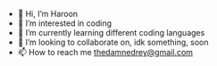 - 👋 Hi, I’m Haroon
- 👀 I’m interested in coding
- 🌱 I’m currently learning different coding languages
- 💞️ I’m looking to collaborate on, idk something, soon
- 📫 How to reach me thedamnedrey@gmail.com

<!---
thedamnedrey/thedamnedrey is a ✨ special ✨ repository because its `README.md` (this file) appears on your GitHub profile.
You can click the Preview link to take a look at your changes.
--->
